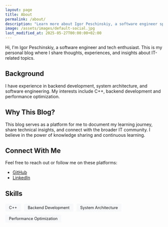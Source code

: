 ```yaml
---
layout: page
title: About
permalink: /about/
description: "Learn more about Igor Peschinskiy, a software engineer specializing in backend development, C++, system architecture, and software engineering."
image: /assets/images/default-social.jpg
last_modified_at: 2025-05-27T00:00:00+02:00
---
```

<div itemscope itemtype="https://schema.org/Person">
  <meta itemprop="name" content="Igor Peschinskiy">
  <meta itemprop="jobTitle" content="Software Engineer">
  <meta itemprop="alumniOf" content="Your University">
  <meta itemprop="url" content="{{ site.url }}">
  
  <p>Hi, I'm <span itemprop="name">Igor Peschinskiy</span>, a <span itemprop="jobTitle">software engineer</span> and tech enthusiast. This is my personal blog where I share thoughts, experiences, and insights about IT-related topics.</p>

  <h2>Background</h2>

  <p itemprop="description">I have experience in backend development, system architecture, and software engineering. My interests include C++, backend development and performance optimization.</p>

  <h2>Why This Blog?</h2>

  <p>This blog serves as a platform for me to document my learning journey, share technical insights, and connect with the broader IT community. I believe in the power of knowledge sharing and continuous learning.</p>

  <h2>Connect With Me</h2>

  <p>Feel free to reach out or follow me on these platforms:</p>

  <ul class="social-links">
      <li><a href="https://github.com/peschinskiy" target="_blank" rel="noopener noreferrer" itemprop="sameAs"><i class="fab fa-github"></i> GitHub</a></li>
      <li><a href="https://linkedin.com/in/peschinskiy" target="_blank" rel="noopener noreferrer" itemprop="sameAs"><i class="fab fa-linkedin"></i> LinkedIn</a></li>
  </ul>
  
  <h2>Skills</h2>
  
  <ul class="skills-list">
      <li><span itemprop="knowsAbout">C++</span></li>
      <li><span itemprop="knowsAbout">Backend Development</span></li>
      <li><span itemprop="knowsAbout">System Architecture</span></li>
      <li><span itemprop="knowsAbout">Performance Optimization</span></li>
  </ul>
</div>

<style>
  .skills-list {
    list-style: none;
    padding: 0;
    display: flex;
    flex-wrap: wrap;
    gap: 10px;
    margin-top: 20px;
  }
  
  .skills-list li {
    background-color: #f6f8fa;
    padding: 5px 12px;
    border-radius: 4px;
    font-size: 0.9em;
  }
</style>
